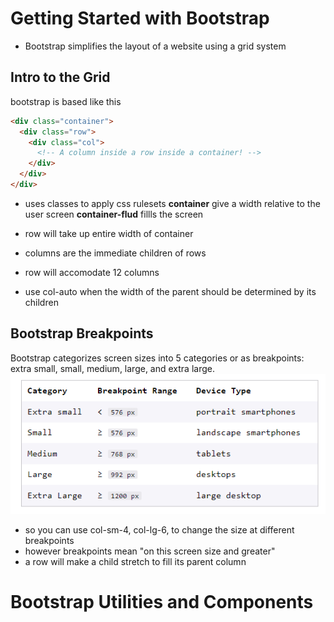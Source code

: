 # Getting Started with Bootstrap
* Bootstrap simplifies the layout of a website using a grid system


## Intro to the Grid
bootstrap is based like this
```html
<div class="container">
  <div class="row">
    <div class="col">
      <!-- A column inside a row inside a container! -->
    </div>
  </div>
</div>
```


* uses classes to apply css rulesets
__container__ give a width relative to the user screen
__container-flud__ fillls the screen

* row will take up entire width of container
* columns are the immediate children of rows
* row will accomodate 12 columns

* use col-auto when the width of the parent should be determined by its children

## Bootstrap Breakpoints
Bootstrap categorizes screen sizes into 5 categories or as breakpoints: extra small, small, medium, large, and extra large. 
![1659280030115](image/README/1659280030115.png)

* so you can use col-sm-4, col-lg-6, to change the size at different breakpoints
* however breakpoints mean "on this screen size and greater"
* a row will make a child stretch to fill its parent column
# Bootstrap Utilities and Components